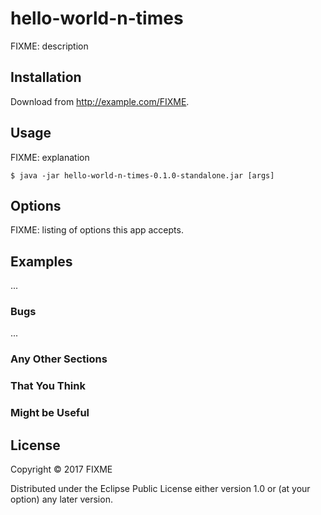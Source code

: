 # hello-world-n-times

FIXME: description

## Installation

Download from http://example.com/FIXME.

## Usage

FIXME: explanation

    $ java -jar hello-world-n-times-0.1.0-standalone.jar [args]

## Options

FIXME: listing of options this app accepts.

## Examples

...

### Bugs

...

### Any Other Sections
### That You Think
### Might be Useful

## License

Copyright © 2017 FIXME

Distributed under the Eclipse Public License either version 1.0 or (at
your option) any later version.
